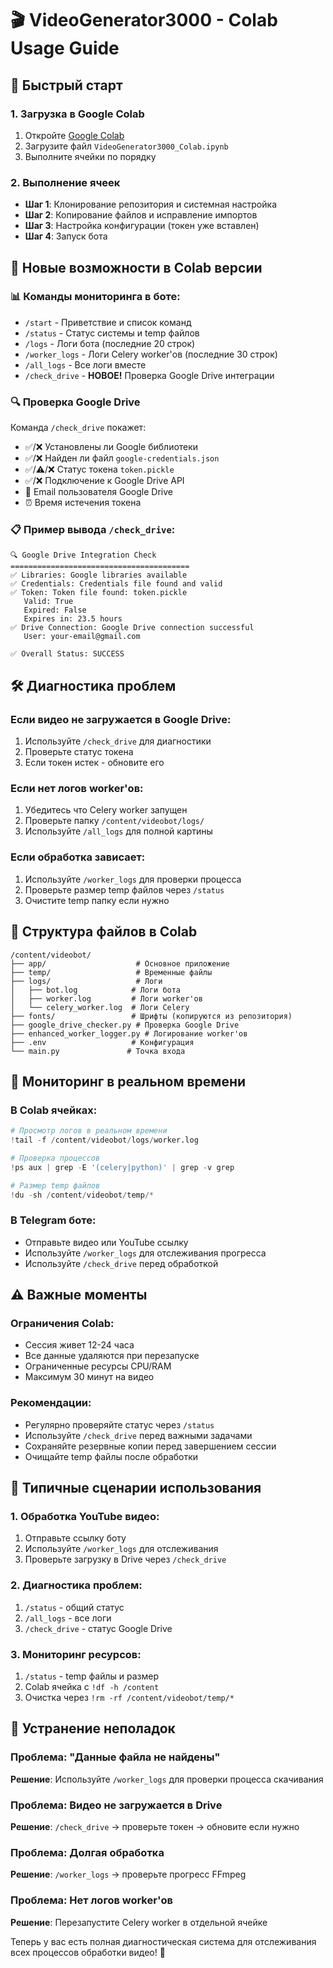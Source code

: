 # 🎬 VideoGenerator3000 - Colab Usage Guide

## 🚀 Быстрый старт

### 1. Загрузка в Google Colab
1. Откройте [Google Colab](https://colab.research.google.com/)
2. Загрузите файл `VideoGenerator3000_Colab.ipynb`
3. Выполните ячейки по порядку

### 2. Выполнение ячеек
- **Шаг 1**: Клонирование репозитория и системная настройка
- **Шаг 2**: Копирование файлов и исправление импортов
- **Шаг 3**: Настройка конфигурации (токен уже вставлен)
- **Шаг 4**: Запуск бота

## 🔧 Новые возможности в Colab версии

### 📊 Команды мониторинга в боте:
- `/start` - Приветствие и список команд
- `/status` - Статус системы и temp файлов
- `/logs` - Логи бота (последние 20 строк)
- `/worker_logs` - Логи Celery worker'ов (последние 30 строк)
- `/all_logs` - Все логи вместе
- `/check_drive` - **НОВОЕ!** Проверка Google Drive интеграции

### 🔍 Проверка Google Drive
Команда `/check_drive` покажет:
- ✅/❌ Установлены ли Google библиотеки
- ✅/❌ Найден ли файл `google-credentials.json`
- ✅/⚠️/❌ Статус токена `token.pickle`
- ✅/❌ Подключение к Google Drive API
- 📧 Email пользователя Google Drive
- ⏰ Время истечения токена

### 📋 Пример вывода `/check_drive`:
```
🔍 Google Drive Integration Check
========================================
✅ Libraries: Google libraries available
✅ Credentials: Credentials file found and valid
✅ Token: Token file found: token.pickle
   Valid: True
   Expired: False
   Expires in: 23.5 hours
✅ Drive Connection: Google Drive connection successful
   User: your-email@gmail.com

✅ Overall Status: SUCCESS
```

## 🛠️ Диагностика проблем

### Если видео не загружается в Google Drive:
1. Используйте `/check_drive` для диагностики
2. Проверьте статус токена
3. Если токен истек - обновите его

### Если нет логов worker'ов:
1. Убедитесь что Celery worker запущен
2. Проверьте папку `/content/videobot/logs/`
3. Используйте `/all_logs` для полной картины

### Если обработка зависает:
1. Используйте `/worker_logs` для проверки процесса
2. Проверьте размер temp файлов через `/status`
3. Очистите temp папку если нужно

## 📁 Структура файлов в Colab

```
/content/videobot/
├── app/                    # Основное приложение
├── temp/                   # Временные файлы
├── logs/                   # Логи
│   ├── bot.log            # Логи бота
│   ├── worker.log         # Логи worker'ов
│   └── celery_worker.log  # Логи Celery
├── fonts/                 # Шрифты (копируются из репозитория)
├── google_drive_checker.py # Проверка Google Drive
├── enhanced_worker_logger.py # Логирование worker'ов
├── .env                   # Конфигурация
└── main.py               # Точка входа
```

## 🔄 Мониторинг в реальном времени

### В Colab ячейках:
```python
# Просмотр логов в реальном времени
!tail -f /content/videobot/logs/worker.log

# Проверка процессов
!ps aux | grep -E '(celery|python)' | grep -v grep

# Размер temp файлов
!du -sh /content/videobot/temp/*
```

### В Telegram боте:
- Отправьте видео или YouTube ссылку
- Используйте `/worker_logs` для отслеживания прогресса
- Используйте `/check_drive` перед обработкой

## ⚠️ Важные моменты

### Ограничения Colab:
- Сессия живет 12-24 часа
- Все данные удаляются при перезапуске
- Ограниченные ресурсы CPU/RAM
- Максимум 30 минут на видео

### Рекомендации:
- Регулярно проверяйте статус через `/status`
- Используйте `/check_drive` перед важными задачами
- Сохраняйте резервные копии перед завершением сессии
- Очищайте temp файлы после обработки

## 🎯 Типичные сценарии использования

### 1. Обработка YouTube видео:
1. Отправьте ссылку боту
2. Используйте `/worker_logs` для отслеживания
3. Проверьте загрузку в Drive через `/check_drive`

### 2. Диагностика проблем:
1. `/status` - общий статус
2. `/all_logs` - все логи
3. `/check_drive` - статус Google Drive

### 3. Мониторинг ресурсов:
1. `/status` - temp файлы и размер
2. Colab ячейка с `!df -h /content`
3. Очистка через `!rm -rf /content/videobot/temp/*`

## 🔧 Устранение неполадок

### Проблема: "Данные файла не найдены"
**Решение**: Используйте `/worker_logs` для проверки процесса скачивания

### Проблема: Видео не загружается в Drive
**Решение**: `/check_drive` → проверьте токен → обновите если нужно

### Проблема: Долгая обработка
**Решение**: `/worker_logs` → проверьте прогресс FFmpeg

### Проблема: Нет логов worker'ов
**Решение**: Перезапустите Celery worker в отдельной ячейке

Теперь у вас есть полная диагностическая система для отслеживания всех процессов обработки видео! 🎉